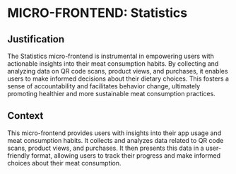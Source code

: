# MICRO-FRONTEND: Statistics

## Justification

The Statistics micro-frontend is instrumental in empowering users with actionable insights into their meat consumption habits. By collecting and analyzing data on QR code scans, product views, and purchases, it enables users to make informed decisions about their dietary choices. This fosters a sense of accountability and facilitates behavior change, ultimately promoting healthier and more sustainable meat consumption practices.

## Context
This micro-frontend provides users with insights into their app usage and meat consumption habits. It collects and analyzes data related to QR code scans, product views, and purchases. It then presents this data in a user-friendly format, allowing users to track their progress and make informed choices about their meat consumption.